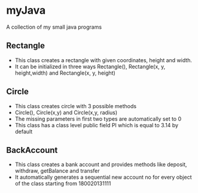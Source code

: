 myJava
======

A collection of my small java programs


Rectangle
---------

 * This class creates a rectangle with given coordinates, height and width.
 * It can be initialized in three ways Rectangle(), Rectangle(x, y, height,width) and Rectangle(x, y, height)

Circle
------

 * This class creates circle with 3 possible methods
 * Circle(), Circle(x,y) and Circle(x,y, radius)
 * The missing parameters in first two types are automatically set to 0
 * This class has a class level public field PI which is equal to 3.14 by default

BackAccount
-----------
 * This class creates a bank account and provides methods like deposit, withdraw, getBalance and transfer
 * It automatically generates a sequential new account no for every object of the class starting from 180020131111
